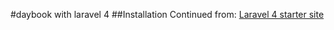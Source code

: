 #daybook with laravel 4
##Installation
Continued from:
[Laravel 4 starter site](https://github.com/andrew13/Laravel-4-Bootstrap-Starter-Site)
